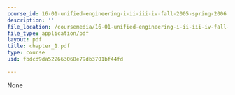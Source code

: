 ```yaml
---
course_id: 16-01-unified-engineering-i-ii-iii-iv-fall-2005-spring-2006
description: ''
file_location: /coursemedia/16-01-unified-engineering-i-ii-iii-iv-fall-2005-spring-2006/fbdcd9da522663068e79db3701bf44fd_chapter_1.pdf
file_type: application/pdf
layout: pdf
title: chapter_1.pdf
type: course
uid: fbdcd9da522663068e79db3701bf44fd

---
```

None